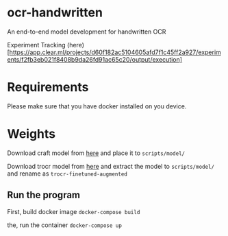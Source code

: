 # ocr-handwritten
An end-to-end model development for handwritten OCR 

Experiment Tracking (here)[https://app.clear.ml/projects/d60f182ac5104605afd7f1c45ff2a927/experiments/f2fb3eb021f8408b9da26fd91ac65c20/output/execution]

# Requirements
Please make sure that you have docker installed on you device.

# Weights
Download craft model from [here](https://drive.google.com/file/d/1Jk4eGD7crsqCCg9C9VjCLkMN3ze8kutZ/view) and place it to `scripts/model/`

Download trocr model from [here](https://drive.google.com/drive/folders/1TR_Hrre_SqXKICyWTUeG799NG-OZVnw7?usp=sharing) and extract the model to `scripts/model/` and rename as `trocr-finetuned-augmented`


## Run the program
First, build docker image
`docker-compose build`

the, run the container
`docker-compose up`